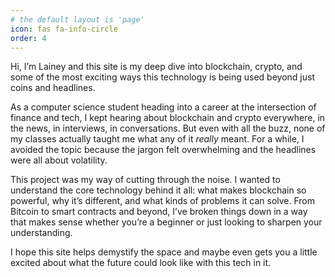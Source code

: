 ```yaml
---
# the default layout is 'page'
icon: fas fa-info-circle
order: 4
---
```


Hi, I’m Lainey and this site is my deep dive into blockchain, crypto, and some of the most exciting ways this technology is being used beyond just coins and headlines.

As a computer science student heading into a career at the intersection of finance and tech, I kept hearing about blockchain and crypto everywhere, in the news, in interviews, in conversations. But even with all the buzz, none of my classes actually taught me what any of it *really* meant. For a while, I avoided the topic because the jargon felt overwhelming and the headlines were all about volatility.

This project was my way of cutting through the noise. I wanted to understand the core technology behind it all: what makes blockchain so powerful, why it’s different, and what kinds of problems it can solve. From Bitcoin to smart contracts and beyond, I’ve broken things down in a way that makes sense whether you’re a beginner or just looking to sharpen your understanding.

I hope this site helps demystify the space and maybe even gets you a little excited about what the future could look like with this tech in it.


